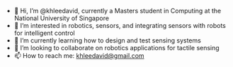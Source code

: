 - 👋 Hi, I’m @khleedavid, currently a Masters student in Computing at the National University of Singapore
- 👀 I’m interested in robotics, sensors, and integrating sensors with robots for intelligent control
- 🌱 I’m currently learning how to design and test sensing systems
- 💞️ I’m looking to collaborate on robotics applications for tactile sensing
- 📫 How to reach me: khleedavid@gmail.com

<!---
khleedavid/khleedavid is a ✨ special ✨ repository because its `README.md` (this file) appears on your GitHub profile.
You can click the Preview link to take a look at your changes.
--->
